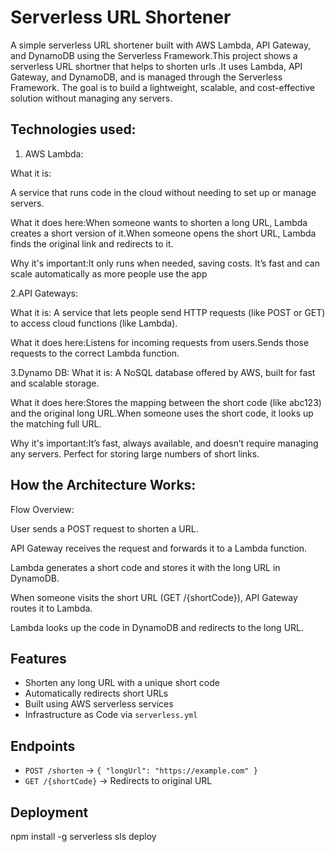 # Serverless URL Shortener

A simple serverless URL shortener built with AWS Lambda, API Gateway, and DynamoDB using the Serverless Framework.This project shows a serverless URL  shortner that helps to shorten urls .It uses Lambda, API Gateway, and DynamoDB, and is managed through the Serverless Framework. The goal is to build a lightweight, scalable, and cost-effective solution without managing any servers.

## Technologies used:
1. AWS Lambda:
 
What it is:

A service that runs code in the cloud without needing to set up or manage servers.

What it does here:When someone wants to shorten a long URL, Lambda creates a short version of it.When someone opens the short URL, Lambda finds the original link and redirects to it.

Why it's important:It only runs when needed, saving costs. It’s fast and can scale automatically as more people use the app

2.API Gateways:

What it is: A service that lets people send HTTP requests (like POST or GET) to access cloud functions (like Lambda).

What it does here:Listens for incoming requests from users.Sends those requests to the correct Lambda function.

3.Dynamo DB:
What it is: A NoSQL database offered by AWS, built for fast and scalable storage.

What it does here:Stores the mapping between the short code (like abc123) and the original long URL.When someone uses the short code, it looks up the matching full URL.

Why it's important:It’s fast, always available, and doesn’t require managing any servers. Perfect for storing large numbers of short links.
   
 ## How the Architecture Works:
 
Flow Overview:

User sends a POST request to shorten a URL.

API Gateway receives the request and forwards it to a Lambda function.

Lambda generates a short code and stores it with the long URL in DynamoDB.

When someone visits the short URL (GET /{shortCode}), API Gateway routes it to Lambda.

Lambda looks up the code in DynamoDB and redirects to the long URL.



## Features

- Shorten any long URL with a unique short code
- Automatically redirects short URLs
- Built using AWS serverless services
- Infrastructure as Code via `serverless.yml`

## Endpoints

- `POST /shorten` → `{ "longUrl": "https://example.com" }`
- `GET /{shortCode}` → Redirects to original URL

## Deployment


npm install -g serverless
sls deploy
